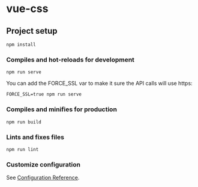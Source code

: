 # vue-css

## Project setup
```
npm install
```

### Compiles and hot-reloads for development
```
npm run serve
```

You can add the FORCE_SSL var to make it sure the API calls will use https:

```
FORCE_SSL=true npm run serve

```

### Compiles and minifies for production
```
npm run build
```

### Lints and fixes files
```
npm run lint
```

### Customize configuration
See [Configuration Reference](https://cli.vuejs.org/config/).
